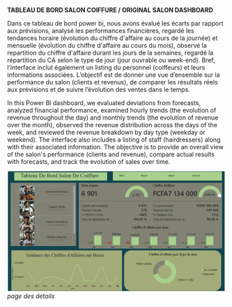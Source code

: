 **TABLEAU DE BORD SALON COIFFURE / ORIGINAL SALON DASHBOARD**

Dans ce tableau de bord power bi, nous avons évalué les écarts par rapport aux prévisions, analysé les performances financières, regardé les tendances horaire (évolution du chiffre d'affaire au cours de la journée) et mensuelle (évolution du chiffre d'affaire au cours du mois), observé la repartition du chiffre d'affaire durant les jours de la semaines, regardé la répartition du CA selon le type de jour (jour ouvrable ou week-end).
Bref, l’interface inclut également un listing du personnel (coiffeurs) et leurs informations associées. L’objectif est de donner une vue d’ensemble sur la performance du salon (clients et revenus), de comparer les résultats réels aux prévisions et de suivre l’évolution des ventes dans le temps.

In this Power BI dashboard, we evaluated deviations from forecasts, analyzed financial performance, examined hourly trends (the evolution of revenue throughout the day) and monthly trends (the evolution of revenue over the month), observed the revenue distribution across the days of the week, and reviewed the revenue breakdown by day type (weekday or weekend). The interface also includes a listing of staff (hairdressers) along with their associated information. The objective is to provide an overall view of the salon's performance (clients and revenue), compare actual results with forecasts, and track the evolution of sales over time.

![detail](https://github.com/pascalsoh/TB-salon-coiffure-/blob/ad70ba6cdcb33fc3bb6426fa9df687204a71d368/Capture%20d%E2%80%99%C3%A9cran.png)
*page des détails*
